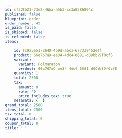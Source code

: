```yaml
---
id: cf528b21-73e2-46ba-a5b3-cc3a0586804c
published: false
blueprint: order
order_number: 43
is_paid: false
is_shipped: false
is_refunded: false
items:
  -
    id: 8c9a5e51-2640-4b9d-abca-677339452e0f
    product: 66e767a9-ee34-4dc4-8681-d09bb59f0cf5
    variant:
      variant: Polmaraton
      product: 66e767a9-ee34-4dc4-8681-d09bb59f0cf5
    quantity: 1
    total: 2500
    tax:
      amount: 0
      rate: '0'
      price_includes_tax: true
    metadata: {  }
grand_total: 2500
items_total: 2500
tax_total: 0
shipping_total: 0
coupon_total: 0
title: ' '
---
```

